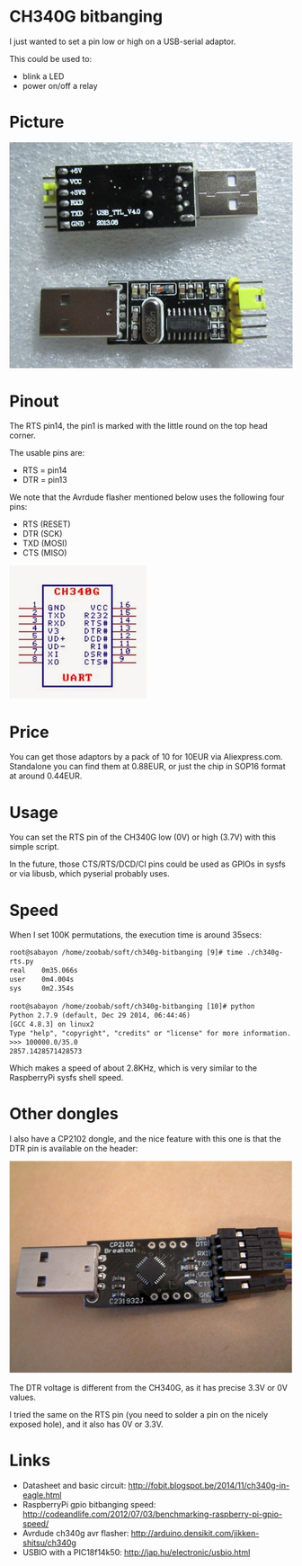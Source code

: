 CH340G bitbanging
=================

I just wanted to set a pin low or high on a USB-serial adaptor.

This could be used to:

* blink a LED
* power on/off a relay

Picture
=======

![WinChipHead CH340G usb-serial adaptor](https://raw.githubusercontent.com/zoobab/ch340g-bitbanging/master/ch340g-usb-serial.jpg)

Pinout
======

The RTS pin14, the pin1 is marked with the little round on the top head corner.

The usable pins are:

* RTS = pin14
* DTR = pin13

We note that the Avrdude flasher mentioned below uses the following four pins:

* RTS (RESET)
* DTR (SCK)
* TXD (MOSI)
* CTS (MISO)

![WinChipHead CH340G pinout](https://raw.githubusercontent.com/zoobab/ch340g-bitbanging/master/ch340g-pinout.jpg)

Price
=====

You can get those adaptors by a pack of 10 for 10EUR via Aliexpress.com. Standalone you can find them at 0.88EUR, or just the chip in SOP16 format at around 0.44EUR.

Usage
=====

You can set the RTS pin of the CH340G low (0V) or high (3.7V) with this simple script.

In the future, those CTS/RTS/DCD/CI pins could be used as GPIOs in sysfs or via
libusb, which pyserial probably uses.

Speed
=====

When I set 100K permutations, the execution time is around 35secs:

```
root@sabayon /home/zoobab/soft/ch340g-bitbanging [9]# time ./ch340g-rts.py
real    0m35.066s
user    0m4.004s
sys     0m2.354s

root@sabayon /home/zoobab/soft/ch340g-bitbanging [10]# python
Python 2.7.9 (default, Dec 29 2014, 06:44:46) 
[GCC 4.8.3] on linux2
Type "help", "copyright", "credits" or "license" for more information.
>>> 100000.0/35.0
2857.1428571428573
```

Which makes a speed of about 2.8KHz, which is very similar to the RaspberryPi sysfs shell speed.

Other dongles
=============

I also have a CP2102 dongle, and the nice feature with this one is that the DTR pin is available on the header:

![Silabs CP2102 usb-serial adaptor breakout](https://raw.githubusercontent.com/zoobab/ch340g-bitbanging/master/cp2102-usb-serial.jpg)

The DTR voltage is different from the CH340G, as it has precise 3.3V or 0V values.

I tried the same on the RTS pin (you need to solder a pin on the nicely exposed hole), and it also has 0V or 3.3V.

Links
=====

* Datasheet and basic circuit: http://fobit.blogspot.be/2014/11/ch340g-in-eagle.html
* RaspberryPi gpio bitbanging speed: http://codeandlife.com/2012/07/03/benchmarking-raspberry-pi-gpio-speed/
* Avrdude ch340g avr flasher: http://arduino.densikit.com/jikken-shitsu/ch340g
* USBIO with a PIC18f14k50: http://jap.hu/electronic/usbio.html
